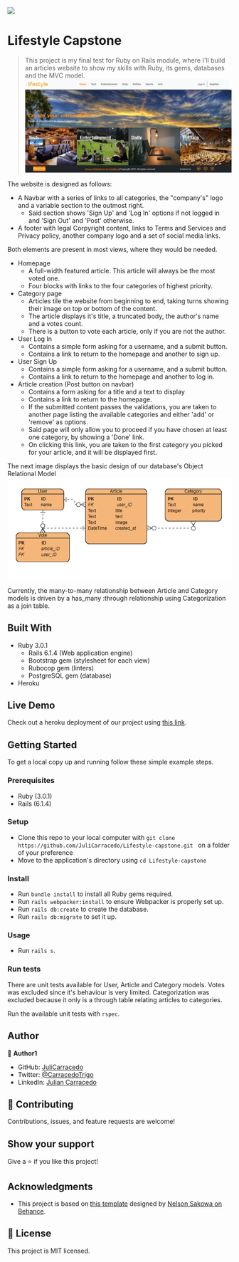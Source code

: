 ![](https://img.shields.io/badge/Microverse-blueviolet)

# Lifestyle Capstone

> This project is my final test for Ruby on Rails module, where I'll build an articles website to show my skills with Ruby, its gems, databases and the MVC model. 
![screenshot](./lib/assets/homepage.PNG)

The website is designed as follows:
- A Navbar with a series of links to all categories, the "company's" logo and a variable section to the outmost right.
    - Said section shows 'Sign Up' and 'Log In' options if not logged in and 'Sign Out' and 'Post' otherwise.
- A footer with legal Corpyright content, links to Terms and Services and Privacy policy, another company logo and a set of social media links.

Both elements are present in most views, where they would be needed.

- Homepage
    - A full-width featured article. This article will always be the most voted one.
    - Four blocks with links to the four categories of highest priority.
- Category page 
    - Articles tile the website from beginning to end, taking turns showing their image on top or bottom of the content.
    - The article displays it's title, a truncated body, the author's name and a votes count.
    - There is a button to vote each article, only if you are not the author.
- User Log In
    - Contains a simple form asking for a username, and a submit button.
    - Contains a link to return to the homepage and another to sign up.
- User Sign Up
    - Contains a simple form asking for a username, and a submit button.
    - Contains a link to return to the homepage and another to log in.
- Article creation (Post button on navbar)
    - Contains a form asking for a title and a text to display
    - Contains a link to return to the homepage.
    - If the submitted content passes the validations, you are taken to another page listing the available categories and either 'add' or 'remove' as options.
    - Said page will only allow you to proceed if you have chosen at least one category, by showing a 'Done' link.
    - On clicking this link, you are taken to the first category you picked for your article, and it will be displayed first.

The next image displays the basic design of our database's Object Relational Model
![screenshot](./lib/assets/ERD_capstone.PNG)

Currently, the many-to-many relationship between Article and Category models is driven by a has_many :through relationship using Categorization as a join table.

## Built With

- Ruby 3.0.1
    - Rails 6.1.4 (Web application engine)
    - Bootstrap gem (stylesheet for each view)
    - Rubocop gem (linters)
    - PostgreSQL gem (database)
- Heroku 

## Live Demo
Check out a heroku deployment of our project using [this link](https://still-taiga-55928.herokuapp.com).


## Getting Started

To get a local copy up and running follow these simple example steps.

### Prerequisites
   - Ruby (3.0.1)
   - Rails (6.1.4)
### Setup
   - Clone this repo to your local computer with `git clone https://github.com/JuliCarracedo/Lifestyle-capstone.git ` on a folder of your preference
   - Move to the application's directory using `cd Lifestyle-capstone`
   
### Install
- Run `bundle install` to install all Ruby gems required.
- Run `rails webpacker:install` to ensure Webpacker is properly set up.
- Run `rails db:create` to create the database.
- Run `rails db:migrate` to set it up.
### Usage
- Run `rails s`.
### Run tests
There are unit tests available for User, Article and Category models. Votes was excluded since it's behaviour is very limited. Categorization was excluded because it only is a through table relating articles to categories.

Run the available unit tests with `rspec`.

## Author

👤 **Author1**

- GitHub: [JuliCarracedo](https://github.com/JuliCarracedo)
- Twitter: [@CarracedoTrigo](https://twitter.com/CarracedoTrigo)
- LinkedIn: [Julian Carracedo](https://linkedin.com/in/julian-carracedo/)

## 🤝 Contributing

Contributions, issues, and feature requests are welcome!


## Show your support

Give a ⭐️ if you like this project!

## Acknowledgments

- This project is based on [this template](https://www.behance.net/gallery/14554909/liFEsTlye-Mobile-version) designed by [Nelson Sakowa on Behance](https://www.behance.net/sakwadesignstudio).

## 📝 License

This project is MIT licensed.
